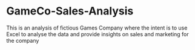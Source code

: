 # GameCo-Sales-Analysis
This is an analysis of fictious Games Company where the intent is to use Excel to analyse the data and provide insights on sales and marketing for the company

